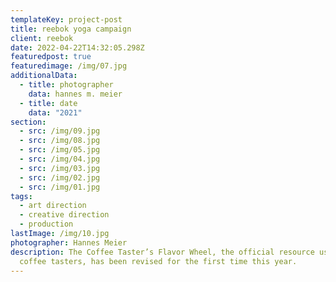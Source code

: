 ```yaml
---
templateKey: project-post
title: reebok yoga campaign
client: reebok
date: 2022-04-22T14:32:05.298Z
featuredpost: true
featuredimage: /img/07.jpg
additionalData:
  - title: photographer
    data: hannes m. meier
  - title: date
    data: "2021"
section:
  - src: /img/09.jpg
  - src: /img/08.jpg
  - src: /img/05.jpg
  - src: /img/04.jpg
  - src: /img/03.jpg
  - src: /img/02.jpg
  - src: /img/01.jpg
tags:
  - art direction
  - creative direction
  - production
lastImage: /img/10.jpg
photographer: Hannes Meier
description: The Coffee Taster’s Flavor Wheel, the official resource used by
  coffee tasters, has been revised for the first time this year.
---
```

![]()